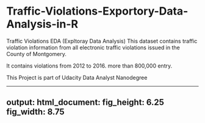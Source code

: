 # Traffic-Violations-Exportory-Data-Analysis-in-R
Traffic Violations EDA (Expltoray Data Analysis)
This dataset contains traffic violation information from all electronic traffic violations issued in the County of Montgomery.

It contains violations from 2012 to 2016. more than 800,000 entry.

This Project is part of Udacity Data Analyst Nanodegree


---
output: 
  html_document: 
    fig_height: 6.25
    fig_width: 8.75
---

